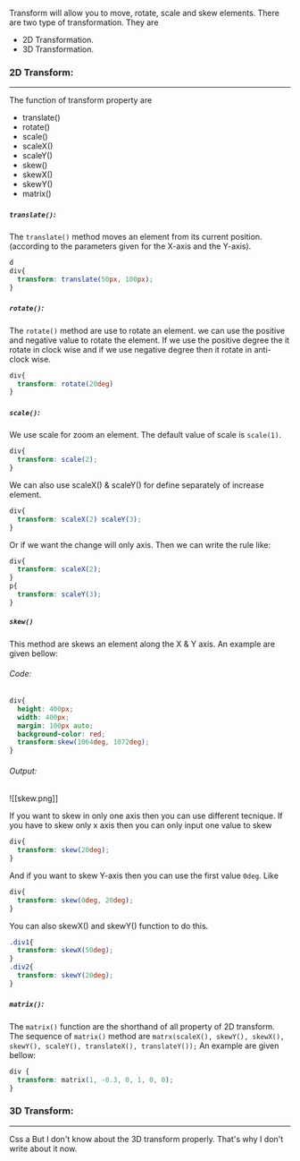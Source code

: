  Transform will allow you to move, rotate, scale and skew elements. There are two type of transformation. They are 
 - 2D Transformation.
 - 3D Transformation.
### 2D Transform:
---
The function of transform property are 
- translate()
- rotate()
- scale()
- scaleX()
- scaleY()
- skew()
- skewX()
- skewY()
- matrix()

##### `translate()`:
The `translate()` method moves an element from its current position. (according to the parameters given for the X-axis and the Y-axis).
```css
d
div{
  transform: translate(50px, 100px);
}
```

##### `rotate()`:

The `rotate()` method are use to rotate an element. we can use the positive and negative value to rotate the element. If we use the positive degree the it rotate in clock wise and if we use negative degree then it rotate in anti-clock wise.
```css
div{
  transform: rotate(20deg)
}
```

##### `scale()`:

We use scale for zoom an element. The default value of scale is `scale(1)`. 
```css
div{
  transform: scale(2);
}
```

We can also use scaleX() & scaleY() for define separately of increase element.
```css
div{
  transform: scaleX(2) scaleY(3);
}
```
Or if we want the change will only axis. Then we can write the rule like:
```css
div{
  transform: scaleX(2);
}
p{
  transform: scaleY(3);
}
```

##### `skew()`
This method are skews an element along the X & Y axis. An example are given bellow: 
###### Code:
```css
div{
  height: 400px;
  width: 400px;
  margin: 100px auto;
  background-color: red;
  transform:skew(1064deg, 1072deg);
}
```

###### Output:

![[skew.png]]

If you want to skew in only one axis then you can use different tecnique. If you have to skew only x axis then you can only input one value to skew
```css
div{
  transform: skew(20deg);
}
```
And if you want to skew Y-axis then you can use the first value `0deg`. Like
```css
div{
  transform: skew(0deg, 20deg);
}
```
You can also skewX() and skewY() function to do this.
```css
.div1{
  transform: skewX(50deg);
}
.div2{
  transform: skewY(20deg);
}
```

##### `matrix()`:
The `matrix()` function are the shorthand of all property of 2D transform. The sequence of `matrix()` method are `matrx(scaleX(), skewY(), skewX(), skewY(), scaleY(), translateX(), translateY());` An example are given bellow:
```css
div {
  transform: matrix(1, -0.3, 0, 1, 0, 0);
}
```

### 3D Transform:
---
Css a  But I don't know about the 3D transform properly. That's why I don't write about it now.
